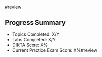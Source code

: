 #review 

## Progress Summary
- Topics Completed: X/Y
- Labs Completed: X/Y
- DIKTA Score: X%
- Current Practice Exam Score: X%#review 
